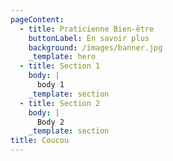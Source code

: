 ```yaml
---
pageContent:
  - title: Praticienne Bien-être
    buttonLabel: En savoir plus
    background: /images/banner.jpg
    _template: hero
  - title: Section 1
    body: |
      body 1
    _template: section
  - title: Section 2
    body: |
      Body 2
    _template: section
title: Coucou
---
```





